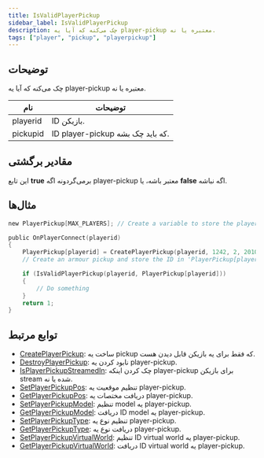 ```yaml
---
title: IsValidPlayerPickup
sidebar_label: IsValidPlayerPickup
description: چک می‌کنه که آیا یه player-pickup معتبره یا نه.
tags: ["player", "pickup", "playerpickup"]
---
```


<VersionWarn version='omp v1.1.0.2612' />

## توضیحات

چک می‌کنه که آیا یه player-pickup معتبره یا نه.

| نام      | توضیحات                               |
|----------|---------------------------------------|
| playerid | ID بازیکن.                            |
| pickupid | ID player-pickup که باید چک بشه.     |

## مقادیر برگشتی

این تابع **true** برمی‌گردونه اگه player-pickup معتبر باشه، یا **false** اگه نباشه.

## مثال‌ها

```c
new PlayerPickup[MAX_PLAYERS]; // Create a variable to store the player-pickup ID in

public OnPlayerConnect(playerid)
{
    PlayerPickup[playerid] = CreatePlayerPickup(playerid, 1242, 2, 2010.0979, 1222.0642, 10.8206, -1);
    // Create an armour pickup and store the ID in 'PlayerPickup[playerid]'

    if (IsValidPlayerPickup(playerid, PlayerPickup[playerid]))
    {
        // Do something
    }
    return 1;
}
```

## توابع مرتبط

- [CreatePlayerPickup](CreatePlayerPickup): ساخت یه pickup که فقط برای یه بازیکن قابل دیدن هست.
- [DestroyPlayerPickup](DestroyPlayerPickup): نابود کردن یه player-pickup.
- [IsPlayerPickupStreamedIn](IsPlayerPickupStreamedIn): چک کردن اینکه player-pickup برای بازیکن stream شده یا نه.
- [SetPlayerPickupPos](SetPlayerPickupPos): تنظیم موقعیت یه player-pickup.
- [GetPlayerPickupPos](GetPlayerPickupPos): دریافت مختصات یه player-pickup.
- [SetPlayerPickupModel](SetPlayerPickupModel): تنظیم model یه player-pickup.
- [GetPlayerPickupModel](GetPlayerPickupModel): دریافت ID model یه player-pickup.
- [SetPlayerPickupType](SetPlayerPickupType): تنظیم نوع یه player-pickup.
- [GetPlayerPickupType](GetPlayerPickupType): دریافت نوع یه player-pickup.
- [SetPlayerPickupVirtualWorld](SetPlayerPickupVirtualWorld): تنظیم ID virtual world یه player-pickup.
- [GetPlayerPickupVirtualWorld](GetPlayerPickupVirtualWorld): دریافت ID virtual world یه player-pickup.
